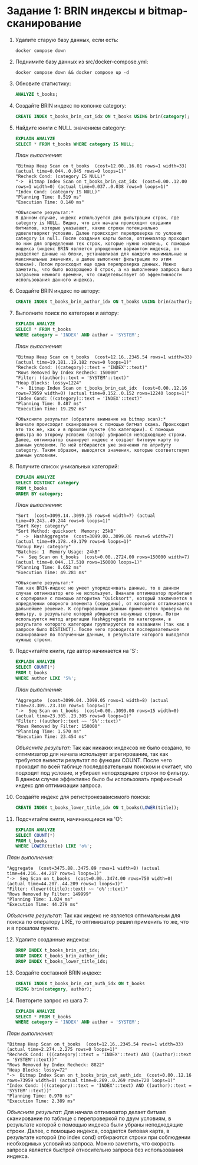 # Задание 1: BRIN индексы и bitmap-сканирование

1. Удалите старую базу данных, если есть:
   ```shell
   docker compose down
   ```

2. Поднимите базу данных из src/docker-compose.yml:
   ```shell
   docker compose down && docker compose up -d
   ```

3. Обновите статистику:
   ```sql
   ANALYZE t_books;
   ```

4. Создайте BRIN индекс по колонке category:
   ```sql
   CREATE INDEX t_books_brin_cat_idx ON t_books USING brin(category);
   ```

5. Найдите книги с NULL значением category:
   ```sql
   EXPLAIN ANALYZE
   SELECT * FROM t_books WHERE category IS NULL;
   ```
   
   *План выполнения:*
   ```
   "Bitmap Heap Scan on t_books  (cost=12.00..16.01 rows=1 width=33) (actual time=0.044..0.045 rows=0 loops=1)"
   "Recheck Cond: (category IS NULL)"
   "->  Bitmap Index Scan on t_books_brin_cat_idx  (cost=0.00..12.00 rows=1 width=0) (actual time=0.037..0.038 rows=0 loops=1)"
   "Index Cond: (category IS NULL)"
   "Planning Time: 0.519 ms"
   "Execution Time: 0.140 ms"
   
   *Объясните результат:*
   В данном случае, индекс используется для фильтрации строк, где category is NULL. Видно, что для начала происходит создания битмапов, которые указывают, какие строки потенциально удовлетворяют условию. Далее происходит перепроверка по условию category is null. После создания карты битов, оптимизатор проходит по ним для определения тех строк, которые нужно извлечь, с помощью индекса (индекс BRIN является упрощенным вариантом индекса, он разделяет данные на блоки, устанавливая для каждого минимальные и максимальные значения, а далее выполняет фильтрацию по этим блокам). Потом происходит еще одна перепроверка данных. Можно заметить, что было возвращено 0 строк, а на выполнение запроса было затрачено немного времени, что свидетельствует об эффективности использования данного индекса.

6. Создайте BRIN индекс по автору:
   ```sql
   CREATE INDEX t_books_brin_author_idx ON t_books USING brin(author);
   ```

7. Выполните поиск по категории и автору:
   ```sql
   EXPLAIN ANALYZE
   SELECT * FROM t_books 
   WHERE category = 'INDEX' AND author = 'SYSTEM';
   ```
   
   *План выполнения:*
   ```
   "Bitmap Heap Scan on t_books  (cost=12.16..2345.54 rows=1 width=33) (actual time=19.181..19.182 rows=0 loops=1)"
   "Recheck Cond: ((category)::text = 'INDEX'::text)"
   "Rows Removed by Index Recheck: 150000"
   "Filter: ((author)::text = 'SYSTEM'::text)"
   "Heap Blocks: lossy=1224"
   "->  Bitmap Index Scan on t_books_brin_cat_idx  (cost=0.00..12.16 rows=73959 width=0) (actual time=0.152..0.152 rows=12240 loops=1)"
   "Index Cond: ((category)::text = 'INDEX'::text)"
   "Planning Time: 0.487 ms"
   "Execution Time: 19.292 ms"
   
   *Объясните результат (обратите внимание на bitmap scan):*
   Вначале происходит сканирование с помощью битмап скана. Происходит это так же, как и в прошлом пункте (по категории). С помощью фильтра по второму условию (автор) убираются неподходящие строки. Далее, оптимизатор сканирует индекс и создает битовую карту по данным условиям. По ней отбираются уже значения по атрибуту category. Таким образом, выводятся значения, которые соответствуют данным условиям.

8. Получите список уникальных категорий:
   ```sql
   EXPLAIN ANALYZE
   SELECT DISTINCT category 
   FROM t_books 
   ORDER BY category;
   ```
   
   *План выполнения:*
   ```
   "Sort  (cost=3099.14..3099.15 rows=6 width=7) (actual time=49.243..49.244 rows=6 loops=1)"
   "Sort Key: category"
   "Sort Method: quicksort  Memory: 25kB"
   "  ->  HashAggregate  (cost=3099.00..3099.06 rows=6 width=7) (actual time=49.178..49.179 rows=6 loops=1)"
   "Group Key: category"
   "Batches: 1  Memory Usage: 24kB"
   "->  Seq Scan on t_books  (cost=0.00..2724.00 rows=150000 width=7) (actual time=0.044..17.510 rows=150000 loops=1)"
   "Planning Time: 0.652 ms"
   "Execution Time: 49.281 ms"
   
   *Объясните результат:*
   Так как BRIN-индекс не умеет упорядочивать данные, то в данном случае оптимизатор его не использует. Вначале оптимизатор прибегает к сортировке с помощью алгоритма "Quicksort", который заключается в определении опорного элемента (середины), от которого отталкивается дальнейшее решение. К сортированным данным применяется проверка по фильтру, в результате которой убираются ненужные строки. Потом используется метод агрегации HashAggregate по категориям, в результате которого категории группируются по названиям (так как в запросе было DISTINCT). После чего проводится последовательное сканирование по полученным данным, в результате которого выводятся нужные строки.

9. Подсчитайте книги, где автор начинается на 'S':
   ```sql
   EXPLAIN ANALYZE
   SELECT COUNT(*) 
   FROM t_books 
   WHERE author LIKE 'S%';
   ```
   
   *План выполнения:*
   ```
   "Aggregate  (cost=3099.04..3099.05 rows=1 width=8) (actual time=23.309..23.310 rows=1 loops=1)"
   "->  Seq Scan on t_books  (cost=0.00..3099.00 rows=15 width=0) (actual time=23.305..23.305 rows=0 loops=1)"
   "Filter: ((author)::text ~~ 'S%'::text)"
   "Rows Removed by Filter: 150000"
   "Planning Time: 1.570 ms"
   "Execution Time: 23.454 ms"
   ```
   
   *Объясните результат:*
   Так как никаких индексов не было создано, то оптимизатор для начала использует агрегирование, так как требуется вывести результат по функции COUNT. После чего проходит по всей таблице последовательным поиском и считает, что подходит под условие, и убирает неподходящие строки по фильтру. В данном случае эффективно было бы использовать префиксный индекс для оптимизации запроса.

10. Создайте индекс для регистронезависимого поиска:
    ```sql
    CREATE INDEX t_books_lower_title_idx ON t_books(LOWER(title));
    ```

11. Подсчитайте книги, начинающиеся на 'O':
    ```sql
    EXPLAIN ANALYZE
    SELECT COUNT(*) 
    FROM t_books 
    WHERE LOWER(title) LIKE 'o%';
    ```
   
   *План выполнения:*
   ```
   "Aggregate  (cost=3475.88..3475.89 rows=1 width=8) (actual time=44.216..44.217 rows=1 loops=1)"
   "->  Seq Scan on t_books  (cost=0.00..3474.00 rows=750 width=0) (actual time=44.207..44.209 rows=1 loops=1)"
   "Filter: (lower((title)::text) ~~ 'o%'::text)"
   "Rows Removed by Filter: 149999"
   "Planning Time: 1.024 ms"
   "Execution Time: 44.279 ms"
   ```
   
   *Объясните результат:*
   Так как индекс не является оптимальным для поиска по оператору LIKE, то оптимизатор решил применить то же, что и в прошлом пункте.

12. Удалите созданные индексы:
    ```sql
    DROP INDEX t_books_brin_cat_idx;
    DROP INDEX t_books_brin_author_idx;
    DROP INDEX t_books_lower_title_idx;
    ```

13. Создайте составной BRIN индекс:
    ```sql
    CREATE INDEX t_books_brin_cat_auth_idx ON t_books 
    USING brin(category, author);
    ```

14. Повторите запрос из шага 7:
    ```sql
    EXPLAIN ANALYZE
    SELECT * FROM t_books 
    WHERE category = 'INDEX' AND author = 'SYSTEM';
    ```
   
   *План выполнения:*
   ```
   "Bitmap Heap Scan on t_books  (cost=12.16..2345.54 rows=1 width=33) (actual time=2.274..2.275 rows=0 loops=1)"
   "Recheck Cond: (((category)::text = 'INDEX'::text) AND ((author)::text = 'SYSTEM'::text))"
   "Rows Removed by Index Recheck: 8822"
   "Heap Blocks: lossy=72"
   "->  Bitmap Index Scan on t_books_brin_cat_auth_idx  (cost=0.00..12.16 rows=73959 width=0) (actual time=0.269..0.269 rows=720 loops=1)"
   "Index Cond: (((category)::text = 'INDEX'::text) AND ((author)::text = 'SYSTEM'::text))"
   "Planning Time: 0.970 ms"
   "Execution Time: 2.389 ms"
   ```

   
   *Объясните результат:*
   Для начала оптимизатор делает битмап сканирование по таблице с перепроверкой по двум условиям, в результате которой с помощью индекса были убраны неподходящие строки.
   Далее, с помощью индекса, создается битовая карта, в результате которой (по index cond) отбираются строки при соблюдении необходимых условий из запроса. Можно заметить, что скорость запроса является быстрой относительно запроса без использования индекса.